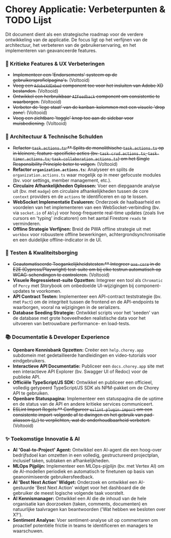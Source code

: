 # Chorey Applicatie: Verbeterpunten & TODO Lijst

Dit document dient als een strategische roadmap voor de verdere ontwikkeling van de applicatie. De focus ligt op het verfijnen van de architectuur, het verbeteren van de gebruikerservaring, en het implementeren van geavanceerde features.

### 🚀 Kritieke Features & UX Verbeteringen

-   ~~Implementeer een 'Endorsements' systeem op de gebruikersprofielpagina's.~~ (Voltooid)
-   ~~Voeg een `AdobeXdEmbed` component toe voor het insluiten van Adobe XD bestanden.~~ (Voltooid)
-   ~~Ontwikkel een herbruikbaar `AIFeedback` component om consistentie te waarborgen.~~ (Voltooid)
-   ~~Verbeter de 'lege staat' van de kanban-kolommen met een visuele 'drop zone'.~~ (Voltooid)
-   ~~Voeg een zichtbare 'toggle' knop toe aan de sidebar voor muisbediening.~~ (Voltooid)

### 🧹 Architectuur & Technische Schulden

-   ~~Refactor `task.actions.ts`:** Splits de monolithische `task.actions.ts` op in kleinere, feature-specifieke acties (bv. `task-crud.actions.ts`, `task-timer.actions.ts`, `task-collaboration.actions.ts`) om het Single Responsibility Principle beter te volgen.~~ (Voltooid)
-   **Refactor `organization.actions.ts`:** Analyseer en splits de `organization.actions.ts` waar mogelijk op in meer gefocuste modules (bv. voor settings, member management, etc.).
-   **Circulaire Afhankelijkheden Oplossen:** Voer een diepgaande analyse uit (bv. met `madge`) om circulaire afhankelijkheden tussen de core `context` providers en de `actions` te identificeren en op te lossen.
-   **WebSocket Implementatie Evalueren:** Onderzoek de haalbaarheid en voordelen van het implementeren van een WebSocket-verbinding (bv. via `socket.io` of `Ably`) voor hoog-frequente real-time updates (zoals live cursors en 'typing' indicatoren) om het aantal Firestore `reads` te verminderen.
-   **Offline Strategie Verfijnen:** Breid de PWA offline strategie uit met `workbox` voor robuustere offline bewerkingen, achtergrondsynchronisatie en een duidelijke offline-indicator in de UI.

### 🧪 Testen & Kwaliteitsborging

-   ~~Geautomatiseerde Toegankelijkheidstesten:** Integreer `axe-core` in de E2E (Cypress/Playwright) test-suite om bij elke testrun automatisch op WCAG-schendingen te controleren.~~ (Voltooid)
-   **Visuele Regressietest-suite Opzetten:** Integreer een tool als `Chromatic` of `Percy` met Storybook om onbedoelde UI-wijzigingen bij component-updates te voorkomen.
-   **API Contract Testen:** Implementeer een API-contract teststrategie (bv. met `Pact`) om de integriteit tussen de frontend en de API-endpoints te waarborgen, vooral na wijzigingen in de serializers.
-   **Database Seeding Strategie:** Ontwikkel scripts voor het 'seeden' van de database met grote hoeveelheden realistische data voor het uitvoeren van betrouwbare performance- en load-tests.

### 📚 Documentatie & Developer Experience

-   **Openbare Kennisbank Opzetten:** Creëer een `help.chorey.app` subdomein met gedetailleerde handleidingen en video-tutorials voor eindgebruikers.
-   **Interactieve API Documentatie:** Publiceer een `docs.chorey.app` site met een interactieve API Explorer (bv. Swagger UI of Redoc) voor de publieke API.
-   **Officiële TypeScript/JS SDK:** Ontwikkel en publiceer een officieel, volledig getypeerd TypeScript/JS SDK als NPM-pakket om de Chorey API te gebruiken.
-   **Openbare Statuspagina:** Implementeer een statuspagina die de uptime en de status van de API en andere kritieke services communiceert.
-   ~~ESLint Import Regels:** Configureer `eslint-plugin-import` om een consistente import-volgorde af te dwingen en het gebruik van pad-aliassen (`@/`) te verplichten, wat de onderhoudbaarheid verbetert.~~ (Voltooid)

### ✨ Toekomstige Innovatie & AI

-   **AI 'Goal-to-Project' Agent:** Ontwikkel een AI-agent die een hoog-over bedrijfsdoel kan omzetten in een volledig, gestructureerd projectplan, inclusief taken, subtaken en afhankelijkheden.
-   **MLOps Pijplijn:** Implementeer een MLOps-pijplijn (bv. met Vertex AI) om de AI-modellen periodiek en automatisch te finetunen op basis van geanonimiseerde gebruikersfeedback.
-   **AI 'Best Next Action' Widget:** Onderzoek en ontwikkel een AI-gestuurde 'Best Next Action' widget voor het dashboard die de gebruiker de meest logische volgende taak voorstelt.
-   **AI Kennismanager:** Ontwikkel een AI die de inhoud van de hele organisatie kan doorzoeken (taken, comments, documenten) en natuurlijke taalvragen kan beantwoorden ('Wat hebben we besloten over X?').
-   **Sentiment Analyse:** Voer sentiment-analyse uit op commentaren om proactief potentiële frictie in teams te identificeren en managers te waarschuwen.
